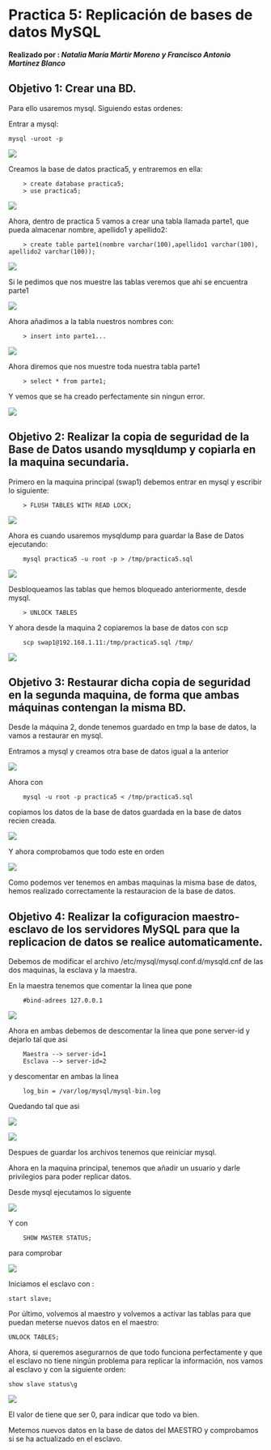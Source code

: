 # Practica 5: Replicación de bases de datos MySQL
  
**Realizado por : _Natalia María Mártir Moreno y Francisco Antonio Martínez Blanco_**

## Objetivo 1: Crear una BD.

Para ello usaremos mysql. Siguiendo estas ordenes:
	
Entrar a mysql:

	mysql -uroot -p

![](https://github.com/natalia2911/SWAP_1718/blob/master/Practicas/P5/Imagenes/Foto5.1.png)  

Creamos la base de datos practica5, y entraremos en ella:
	
		> create database practica5;
		> use practica5;
		
![](https://github.com/natalia2911/SWAP_1718/blob/master/Practicas/P5/Imagenes/Foto5.2.png) 

Ahora, dentro de practica 5 vamos a crear una tabla llamada parte1, que pueda almacenar nombre, apellido1 y apellido2:

		> create table parte1(nombre varchar(100),apellido1 varchar(100), apellido2 varchar(100));
		
![](https://github.com/natalia2911/SWAP_1718/blob/master/Practicas/P5/Imagenes/Foto5.3.png) 

Si le pedimos que nos muestre las tablas veremos que ahi se encuentra parte1

![](https://github.com/natalia2911/SWAP_1718/blob/master/Practicas/P5/Imagenes/Foto5.4.png) 

Ahora añadimos a la tabla nuestros nombres con: 

		> insert into parte1...
		
![](https://github.com/natalia2911/SWAP_1718/blob/master/Practicas/P5/Imagenes/Foto5.5.png) 

Ahora diremos que nos muestre toda nuestra tabla parte1

		
		> select * from parte1;
		
Y vemos que se ha creado perfectamente sin ningun error.

![](https://github.com/natalia2911/SWAP_1718/blob/master/Practicas/P5/Imagenes/Foto5.6.png) 

## Objetivo 2: Realizar la copia de seguridad de la Base de Datos usando mysqldump y copiarla en la maquina secundaria.

Primero en la maquina principal (swap1) debemos entrar en mysql y escribir lo siguiente: 
		
		> FLUSH TABLES WITH READ LOCK;
		
![](https://github.com/natalia2911/SWAP_1718/blob/master/Practicas/P5/Imagenes/Foto5.7.png) 

Ahora es cuando usaremos mysqldump para guardar la Base de Datos ejecutando:

		mysql practica5 -u root -p > /tmp/practica5.sql
		
![](https://github.com/natalia2911/SWAP_1718/blob/master/Practicas/P5/Imagenes/Foto5.8.png) 

Desbloqueamos las tablas que hemos bloqueado anteriormente, desde mysql.

		> UNLOCK TABLES
		
Y ahora desde la maquina 2 copiaremos la base de datos con scp

		scp swap1@192.168.1.11:/tmp/practica5.sql /tmp/
		
![](https://github.com/natalia2911/SWAP_1718/blob/master/Practicas/P5/Imagenes/Foto5.9.png) 

## Objetivo 3: Restaurar dicha copia de seguridad en la segunda maquina, de forma que ambas máquinas contengan la misma BD.

Desde la máquina 2, donde tenemos guardado en tmp la base de datos, la vamos a restaurar en mysql.

Entramos a mysql y creamos otra base de datos igual a la anterior

![](https://github.com/natalia2911/SWAP_1718/blob/master/Practicas/P5/Imagenes/Foto5.10.png) 

Ahora con
		
		mysql -u root -p practica5 < /tmp/practica5.sql
		
copiamos los datos de la base de datos guardada en la base de datos recien creada.

![](https://github.com/natalia2911/SWAP_1718/blob/master/Practicas/P5/Imagenes/Foto5.11.png) 

Y ahora comprobamos que todo este en orden

![](https://github.com/natalia2911/SWAP_1718/blob/master/Practicas/P5/Imagenes/Foto5.12.png) 

Como podemos ver tenemos en ambas maquinas la misma base de datos, hemos realizado correctamente la restauracion de la base de datos.

## Objetivo 4: Realizar la cofiguracion maestro-esclavo de los servidores MySQL para que la replicacion de datos se realice automaticamente.

Debemos de modificar el archivo /etc/mysql/mysql.conf.d/mysqld.cnf de las dos maquinas, la esclava y la maestra.

En la maestra tenemos que comentar la linea que pone

		#bind-adrees 127.0.0.1
		
![](https://github.com/natalia2911/SWAP_1718/blob/master/Practicas/P5/Imagenes/Foto5.13.png) 

Ahora en ambas debemos de descomentar la linea que pone server-id y dejarlo tal que asi

		Maestra --> server-id=1
		Esclava --> server-id=2
y descomentar en ambas la linea 
		
		log_bin = /var/log/mysql/mysql-bin.log
		
Quedando tal que asi

![](https://github.com/natalia2911/SWAP_1718/blob/master/Practicas/P5/Imagenes/Foto5.14.png) 

![](https://github.com/natalia2911/SWAP_1718/blob/master/Practicas/P5/Imagenes/Foto5.15.png) 

Despues de guardar los archivos tenemos que reiniciar mysql.

Ahora en la maquina principal, tenemos que añadir un usuario y darle privilegios para poder replicar datos.

Desde mysql ejecutamos lo siguente

![](https://github.com/natalia2911/SWAP_1718/blob/master/Practicas/P5/Imagenes/Foto5.16.png) 

Y con 

		SHOW MASTER STATUS;
		
para comprobar

![](https://github.com/natalia2911/SWAP_1718/blob/master/Practicas/P5/Imagenes/Foto5.17.png) 

Iniciamos el esclavo con :

    start slave;

Por último, volvemos al maestro y volvemos a activar las tablas para que puedan meterse nuevos datos en el maestro:

    UNLOCK TABLES;

Ahora, si queremos asegurarnos de que todo funciona perfectamente y que el esclavo no tiene ningún problema para replicar la información, nos vamos al esclavo y con la siguiente orden:

    show slave status\g


![](https://github.com/natalia2911/SWAP_1718/blob/master/Practicas/P5/Imagenes/Foto5.18.png) 

El valor de tiene que ser 0, para indicar que todo va bien.

Metemos nuevos datos en la base de datos del MAESTRO y comprobamos si se ha actualizado en el esclavo.

